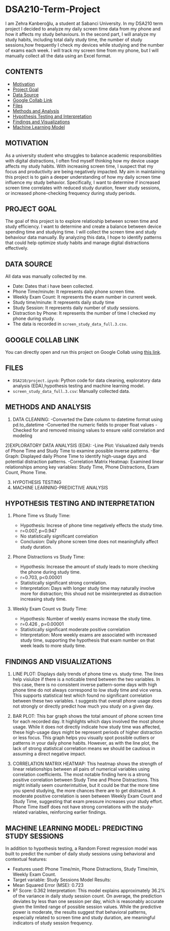 # DSA210-Term-Project
I am Zehra Kanberoğlu, a student at Sabanci University. In my DSA210 term project I decided to analyze my daily screen time data from my phone and how it affects my study behaviours. In the second part, I will analyze my study habits, including total daily study time, the number of study sessions,how frequently I check my devices while studying and the number of exams each week.  I will track my screen time from my phone, but I will manually collect all the data using an Excel format.

## CONTENTS
- [Motivation](#motivation)
- [Project Goal](#project-goal)
- [Data Source](#data-source)
- [Google Collab Link](#google-collab-link)
- [Files](#files)
- [Methods and Analysis](#methods-and-analysis)
- [Hypothesis Testing and Interpretation](#hypothesis-testing-and-interpretation)
- [Findings and Visualizations](#findings-and-visualizations)
- [Machine Learning Model](#machine-learning-model)

## MOTIVATION
As a university student who struggles to balance academic responsibilities with digital distractions, I often find myself thinking how my device usage affects my study habits. With increasing screen time, I suspect that my focus and productivity are being negatively impacted. My aim in maintaining this project is to gain a deeper understanding of how my daily screen time influence my study behavior. Specifically, I want to determine if increased screen time correlates with reduced study duration, fewer study sessions, or increased phone-checking frequency during study periods. 

## PROJECT GOAL
The goal of this project is to explore relatioship between screen time and study efficiency. I want to determine and create a balance between device spending time and studying time. I will collect the screen time and study behaviour data manually. By analyzing this data, I hope to identify patterns that could help optimize study habits and manage digital distractions effectively.

## DATA SOURCE
All data was manually collected by me.
- Date: Dates that i have been collected.
- Phone Time/minute:  It represents daily phone screen time.
- Weekly Exam Count: It represents the exam number in current week.
- Study time/minute: It represents daily study time
- Study Session: It represents daily number of study sessions. 
- Distraction by Phone: It represents the number of time I checked my phone during study.
- The data is recorded in `screen_study_data_full.3.csv`.

## GOOGLE COLLAB LINK
You can directly open and run this project on Google Collab using [this link](https://colab.research.google.com/drive/1WeyEwItQatVwGk-qOQ72qjR4GQq7LniN?usp=drive_link).

## FILES
- `DSA210/project.ipynb`: Python code for data cleaning, exploratory data analysis (EDA),hypothesis testing and machine learning model.
- `screen_study_data_full.3.csv`: Manually collected data.

## METHODS AND ANALYSIS
1) DATA CLEANING:
   -Converted the Date column to datetime format using pd.to_datetime
   -Converted the numeric fields to proper float values
   -Checked for and removed missing values to ensure valid correlation and modeling
   
2)EXPLORATORY DATA ANALYSIS (EDA):
   -Line Plot: Visiualized daily trends of Phone Time and Study Time to examine possible inverse patterns.
   -Bar Graph: Displayed daily Phone Time to identify high-usage days and potential distraction patterns.
   -Correlation Matrix Heatmap: Examined linear relationships among key variables: Study Time, Phone Distractions, Exam Count, Phone Time.

3) HYPOTHESIS TESTING
4) MACHINE LEARNING-PREDICTIVE ANALYSIS

## HYPOTHESIS TESTING AND INTERPRETATION
1) Phone Time vs Study Time:
   - Hypothesis: Increse of phone time negatively effects the study time.
   - r=0.007, p=0.947
   - No statistically significant correlation
   - Conclusion: Daily phone screen time does not meaningfully affect study duration.
     
2) Phone Distractions vs Study Time:
   - Hypothesis: Increase the amount of study leads to more checking the phone during study time.
   - r=0.703, p<0.00001
   - Statistically significant strong correlation.
   - Interpretation: Days with longer study time may naturally involve more for distraction; this shoud not be misinterpreted as distraction increasing study time.
     
3) Weekly Exam Count vs Study Time:
   - Hypothesis: Number of weekly exams increase the study time.
   - r=0.426 , p=0.00001
   - Statistically significant moderate positive correlation
   - Interpretation: More weekly exams are associated with increased study time, supporting the hypothesis that exam number on that week leads to more study time.

## FINDINGS AND VISUALIZATIONS 

1) LINE PLOT: Displays daily trends of phone time vs. study time. The lines help visiulize if there is a noticable trend between the two variables. In this case, there is no consistent inverse pattern-some days with high phone time do not always correspond to low study time and vice versa. This supports statistical test which found no significant correlation between these two variables. t suggests that overall phone usage does not strongly or directly predict how much you study on a given day.


2) BAR PLOT: This bar graph shows the total amount of phone screen time for each recorded day. It highlights which days involved the most phone usage. While it does not directly indicate how study time was affected, these high-usage days might be represent periods of higher distraction or less focus. This graph helps you visually spot possible outliers or patterns in your daily phone habits. However, as with the line plot, the lack of strong statistical correlation means we should be cautious in assuming a direct negative impact.


3) CORRELATION MATRIX HEATMAP: This heatmap shows the strength of linear relationships between all pairs of numerical variables using correlation coefficients. The most notable finding here is a strong positive correlation between Study Time and Phone Distractions. This might initially seem counterintuitive, but it could be that the more time you spend studying, the more chances there are to get distracted. A moderate positive correlation is seen between Weekly Exam Count and Study Time, suggesting that exam pressure increases your study effort.
Phone Time itself does not have strong correlations with the study-related variables, reinforcing earlier findings.


## MACHINE LEARNING MODEL: PREDICTING STUDY SESSIONS
In addition to hypothesis testing, a Random Forest regression model was built to predict the number of daily study sessions using behavioral and contextual features:
- Features used: Phone Time/min, Phone Distractions, Study Time/min, Weekly Exam Count.
- Target variable: Study Sessions
Model Results:
- Mean Squared Error (MSE): 0.723
- R² Score: 0.362
Interpretation:
This model explains approximately 36.2% of the variance in daily study session count. On average, the prediction deviates by less than one session per day, which is reasonably accurate given the limited range of possible session values. While the predictive power is moderate, the results suggest that behavioral patterns, especially related to screen time and study duration, are meaningful indicators of study session frequency.
   




 
